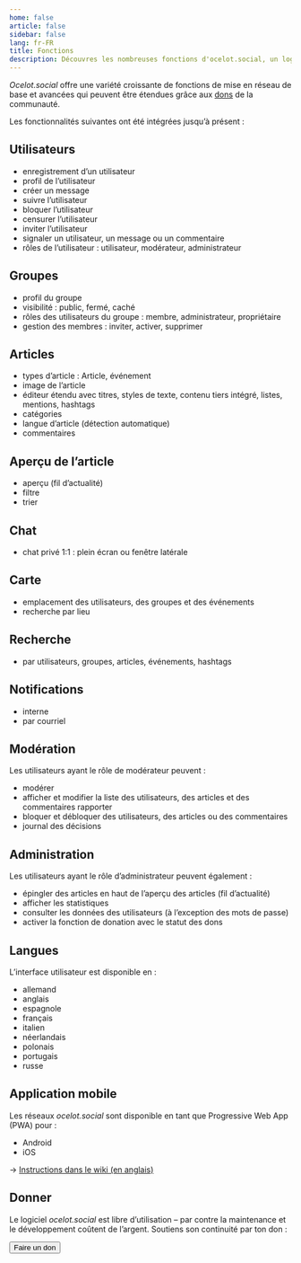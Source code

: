 ```yaml
---
home: false
article: false
sidebar: false
lang: fr-FR 
title: Fonctions
description: Découvres les nombreuses fonctions d'ocelot.social, un logiciel libre, open-source et extensible, conçu pour gérer ton réseaux sociaux de toute taille.
---
```


*Ocelot.social* offre une variété croissante de fonctions de mise en réseau de base et avancées qui peuvent être étendues grâce aux [dons](/fr/donate/) de la communauté.

Les fonctionnalités suivantes ont été intégrées jusqu’à présent :

## Utilisateurs

- enregistrement d’un utilisateur
- profil de l’utilisateur
- créer un message
- suivre l’utilisateur
- bloquer l’utilisateur
- censurer l’utilisateur
- inviter l’utilisateur
- signaler un utilisateur, un message ou un commentaire
- rôles de l’utilisateur : utilisateur, modérateur, administrateur

## Groupes

- profil du groupe
- visibilité : public, fermé, caché
- rôles des utilisateurs du groupe : membre, administrateur, propriétaire
- gestion des membres : inviter, activer, supprimer

## Articles

- types d’article : Article, événement
- image de l’article
- éditeur étendu avec titres, styles de texte, contenu tiers intégré, listes, mentions, hashtags
- catégories
- langue d’article (détection automatique)
- commentaires

## Aperçu de l’article

- aperçu (fil d’actualité)
- filtre
- trier

## Chat

- chat privé 1:1 : plein écran ou fenêtre latérale

## Carte

- emplacement des utilisateurs, des groupes et des événements
- recherche par lieu

## Recherche

- par utilisateurs, groupes, articles, événements, hashtags

## Notifications

- interne
- par courriel

## Modération

Les utilisateurs ayant le rôle de modérateur peuvent :

- modérer
- afficher et modifier la liste des utilisateurs, des articles et des commentaires rapporter
- bloquer et débloquer des utilisateurs, des articles ou des commentaires
- journal des décisions

## Administration

Les utilisateurs ayant le rôle d’administrateur peuvent également :

- épingler des articles en haut de l’aperçu des articles (fil d’actualité)
- afficher les statistiques
- consulter les données des utilisateurs (à l’exception des mots de passe)
- activer la fonction de donation avec le statut des dons

## Langues

L’interface utilisateur est disponible en :

- allemand
- anglais
- espagnole
- français
- italien
- néerlandais
- polonais
- portugais
- russe

## Application mobile

Les réseaux *ocelot.social* sont disponible en tant que Progressive Web App (PWA) pour :

- Android
- iOS

→ [Instructions dans le wiki (en anglais)](https://github.com/Ocelot-Social-Community/Ocelot-Social/wiki/en:FAQ#is-there-a-mobile-app)

## Donner

Le logiciel *ocelot.social* est libre d’utilisation – par contre la maintenance et le développement coûtent de l’argent.
Soutiens son continuité par ton don :

<!-- markdownlint-disable MD033 -->
<a href="/fr/donate/">
  <Button class="donate-button">
    Faire un don
  </Button>
</a>
<!-- markdownlint-enable MD033 -->
